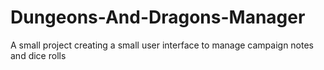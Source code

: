 # Dungeons-And-Dragons-Manager
A small project creating a small user interface to manage campaign notes and dice rolls
